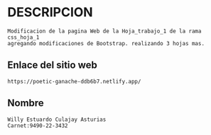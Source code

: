 # DESCRIPCION
    Modificacion de la pagina Web de la Hoja_trabajo_1 de la rama css_hoja_1
    agregando modificaciones de Bootstrap. realizando 3 hojas mas.

## Enlace del sitio web
    
    https://poetic-ganache-ddb6b7.netlify.app/

## Nombre
    Willy Estuardo Culajay Asturias
    Carnet:9490-22-3432
